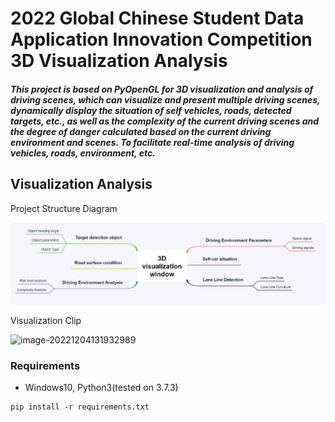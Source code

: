 # 2022 Global Chinese Student Data Application Innovation Competition 3D Visualization Analysis



##### 	This project is based on PyOpenGL for 3D visualization and analysis of driving scenes, which can visualize and present multiple driving scenes, dynamically display the situation of self vehicles, roads, detected targets, etc., as well as the complexity of the current driving scenes and the degree of danger calculated based on the current driving environment and scenes. To facilitate real-time analysis of driving vehicles, roads, environment, etc.



## Visualization Analysis



Project Structure Diagram

![image-20221204131932989](images/project_structure.jpg) 



Visualization Clip

![image-20221204131932989](images/visualization_clip.gif)



### Requirements

- Windows10,  Python3(tested on 3.7.3)

```
pip install -r requirements.txt
```









